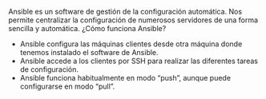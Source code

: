 Ansible es un software de gestión de la configuración automática. Nos permite centralizar la configuración de numerosos servidores de una forma sencilla y automática.
¿Cómo funciona Ansible?

 * Ansible configura las máquinas clientes desde otra máquina donde tenemos instalado el software de Ansible.
 * Ansible accede a los clientes por SSH para realizar las diferentes tareas de configuración.
 * Ansible funciona habitualmente en modo “push”, aunque puede configurarse en modo “pull”.
